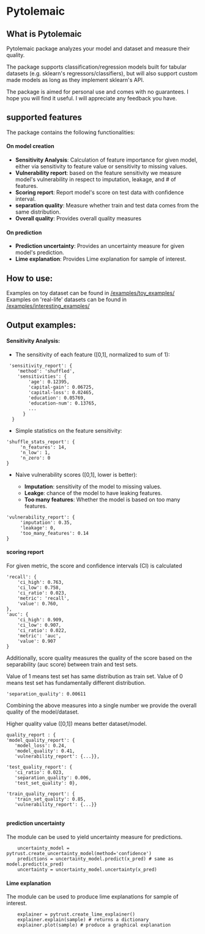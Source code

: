 # Pytolemaic

## What is Pytolemaic 
Pytolemaic package analyzes your model and dataset and measure their quality. 

The package supports classification/regression models built for tabular datasets (e.g. sklearn's regressors/classifiers),
 but will also support custom made models as long as they implement sklearn's API. 

The package is aimed for personal use and comes with no guarantees. 
I hope you will find it useful. I will appreciate any feedback you have.

## supported features
The package contains the following functionalities:

#### On model creation
- **Sensitivity Analysis**: Calculation of feature importance for given model, either via sensitivity to feature value or sensitivity to missing values. 
- **Vulnerability report**: based on the feature sensitivity we measure model's vulnerability in respect to imputation, leakage, and # of features.
- **Scoring report**: Report model's score on test data with confidence interval.
- **separation quality**: Measure whether train and test data comes from the same distribution.
- **Overall quality**: Provides overall quality measures

#### On prediction
- **Prediction uncertainty**: Provides an uncertainty measure for given model's prediction.
- **Lime explanation**: Provides Lime explanation for sample of interest.



## How to use: 
Examples on toy dataset can be found in [/examples/toy_examples/](./examples/toy_examples/)
Examples on 'real-life' datasets can be found in [/examples/interesting_examples/](./examples/interesting_examples/) 

## Output examples:

#### Sensitivity Analysis:

 - The sensitivity of each feature (\[0,1\], normalized to sum of 1):
 
```
 'sensitivity_report': {
    'method': 'shuffled',
    'sensitivities': {
        'age': 0.12395,
        'capital-gain': 0.06725,
        'capital-loss': 0.02465,
        'education': 0.05769,
        'education-num': 0.13765,
        ...
      }
  }
```
                                                        
 - Simple statistics on the feature sensitivity:
 ```
 'shuffle_stats_report': {
      'n_features': 14,
      'n_low': 1,
      'n_zero': 0
 }
 ```
 
 - Naive vulnerability scores (\[0,1\], lower is better):

   - **Imputation**: sensitivity of the model to missing values.
   - **Leakge**: chance of the model to have leaking features.
   - **Too many features**: Whether the model is based on too many features.
 
 ```
 'vulnerability_report': {
      'imputation': 0.35,
      'leakage': 0,
      'too_many_features': 0.14
 }  
 ```

#### scoring report

For given metric, the score and confidence intervals (CI) is calculated
 ```
'recall': {
     'ci_high': 0.763,
     'ci_low': 0.758,
     'ci_ratio': 0.023,
     'metric': 'recall',
     'value': 0.760,
},
'auc': {
     'ci_high': 0.909,
     'ci_low': 0.907,
     'ci_ratio': 0.022,
     'metric': 'auc',
     'value': 0.907
}    
 ```
 
 Additionally, score quality measures the quality of the score based on the separability (auc score) between train and test sets.
 
 Value of 1 means test set has same distribution as train set. Value of 0 means test set has fundamentally different distribution. 
 ```
 'separation_quality': 0.00611         
 ```
  
Combining the above measures into a single number we provide the overall quality of the model/dataset.

Higher quality value (\[0,1\]) means better dataset/model.
 ```
quality_report : { 
'model_quality_report': {
    'model_loss': 0.24,
    'model_quality': 0.41,
    'vulnerability_report': {...}},
    
'test_quality_report': {
    'ci_ratio': 0.023, 
    'separation_quality': 0.006, 
    'test_set_quality': 0},
    
'train_quality_report': {
    'train_set_quality': 0.85,
    'vulnerability_report': {...}}
   
 ```

 
#### prediction uncertainty

The module can be used to yield uncertainty measure for predictions. 
```
    uncertainty_model = pytrust.create_uncertainty_model(method='confidence')
    predictions = uncertainty_model.predict(x_pred) # same as model.predict(x_pred)
    uncertainty = uncertainty_model.uncertainty(x_pred)
```


#### Lime explanation

The module can be used to produce lime explanations for sample of interest. 
```
    explainer = pytrust.create_lime_explainer()
    explainer.explain(sample) # returns a dictionary
    explainer.plot(sample) # produce a graphical explanation    
```